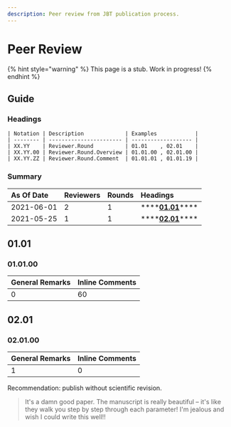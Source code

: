 ```yaml
---
description: Peer review from JBT publication process.
---
```


# Peer Review

{% hint style="warning" %}
This page is a stub. Work in progress!
{% endhint %}

## Guide

### Headings

```text
| Notation | Description             | Examples            |
| -------- | ----------------------- | ------------------- |
| XX.YY    | Reviewer.Round          | 01.01    , 02.01    |
| XX.YY.00 | Reviewer.Round.Overview | 01.01.00 , 02.01.00 |
| XX.YY.ZZ | Reviewer.Round.Comment  | 01.01.01 , 01.01.19 |

```

### Summary

| As Of Date | Reviewers | Rounds | Headings |
| :--- | :--- | :--- | :--- |
| 2021-06-01 | 2 | 1 | \*\*\*\*[**01.01**](peer-review.md#01-01)\*\*\*\* |
| 2021-05-25 | 1 | 1 | \*\*\*\*[**02.01**](peer-review.md#02-01)\*\*\*\* |

## 01.01

### 01.01.00

| General Remarks | Inline Comments |
| :--- | :--- |
| 0 | 60 |

## 02.01

### 02.01.00

| General Remarks | Inline Comments |
| :--- | :--- |
| 1 | 0 |

Recommendation: publish without scientific revision.

> It's a damn good paper.  The manuscript is really beautiful – it's like they walk you step by step through each parameter!  I'm jealous and wish I could write this well!!

